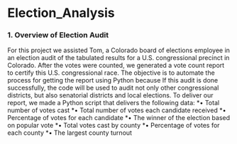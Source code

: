 # Election_Analysis

### 1.	Overview of Election Audit

For this project we assisted Tom, a Colorado board of elections employee in an election audit of the tabulated results for a U.S. congressional precinct in Colorado. After the votes were counted, we generated a vote count report to certify this U.S. congressional race. 
The objective is to automate the process for getting the report using Python because If this audit is done successfully, the code will be used to audit not only other congressional districts, but also senatorial districts and local elections.
To deliver our report, we made a Python script that delivers the following data:
  *•	Total number of votes cast
  *•	Total number of votes each candidate received
  *•	Percentage of votes for each candidate 
  *•	The winner of the election based on popular vote
  *•	Total votes cast by county
  *•	Percentage of votes for each county
  *•	The largest county turnout
